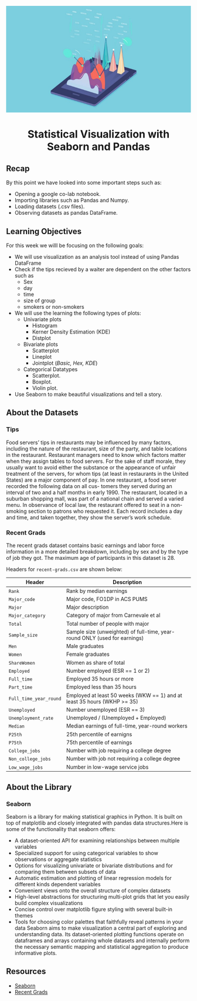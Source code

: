 <p align="center">
<img src="assets/statistical-visualization-readme.png">
</p>

# <div align="center">Statistical Visualization with Seaborn and Pandas</div>

## Recap
By this point we have looked into some important steps such as:
- Opening a google co-lab notebook.
- Importing libraries such as Pandas and Numpy.
- Loading datasets (.csv files).
- Observing datasets as pandas DataFrame.

## Learning Objectives
For this week we willl be focusing on the following goals:
- We will use visualization as an analysis tool instead of using Pandas DataFrame 
- Check if the tips recieved by a waiter are dependent on the other factors such as
    - Sex
    - day
    - time
    - size of group
    - smokers or non-smokers
- We will use the learning the following types of plots:
    - Univariate plots
        - Histogram
        - Kerner Density Estimation (KDE)
        - Distplot
    - Bivariate plots
        - Scatterplot
        - Lineplot
        - Jointplot (*Basic, Hex, KDE*)
    - Categorical Datatypes
        - Scatterplot.
        - Boxplot.
        - Violin plot.
- Use Seaborn to make beautiful visualizations and tell a story.


## About the Datasets
### Tips
Food servers’ tips in restaurants may be influenced by many
factors, including the nature of the restaurant, size of the party, and table
locations in the restaurant. Restaurant managers need to know which factors
matter when they assign tables to food servers. For the sake of staff morale,
they usually want to avoid either the substance or the appearance of unfair
treatment of the servers, for whom tips (at least in restaurants in the United
States) are a major component of pay.
In one restaurant, a food server recorded the following data on all cus-
tomers they served during an interval of two and a half months in early 1990.
The restaurant, located in a suburban shopping mall, was part of a national
chain and served a varied menu. In observance of local law, the restaurant
offered to seat in a non-smoking section to patrons who requested it. Each
record includes a day and time, and taken together, they show the server’s
work schedule.

### Recent Grads
The recent grads dataset contains basic earnings and labor force information in a more detailed breakdown, including by sex and by the type of job they got. The maximum age of participants in this dataset is 28.

Headers for `recent-grads.csv` are shown below:

Header | Description
---|---------
`Rank` | Rank by median earnings
`Major_code` | Major code, FO1DP in ACS PUMS
`Major` | Major description
`Major_category` | Category of major from Carnevale et al
`Total` | Total number of people with major
`Sample_size` | Sample size (unweighted) of full-time, year-round ONLY (used for earnings)
`Men` | Male graduates
`Women` | Female graduates
`ShareWomen` | Women as share of total
`Employed` | Number employed (ESR == 1 or 2)
`Full_time` | Employed 35 hours or more
`Part_time` | Employed less than 35 hours
`Full_time_year_round` | Employed at least 50 weeks (WKW == 1) and at least 35 hours (WKHP >= 35)
`Unemployed` | Number unemployed (ESR == 3)
`Unemployment_rate` | Unemployed / (Unemployed + Employed)
`Median` | Median earnings of full-time, year-round workers
`P25th` | 25th percentile of earnigns
`P75th` | 75th percentile of earnings
`College_jobs` | Number with job requiring a college degree
`Non_college_jobs` | Number with job not requiring a college degree
`Low_wage_jobs` | Number in low-wage service jobs

## About the Library
### Seaborn
Seaborn is a library for making statistical graphics in Python. It is built on top of matplotlib and closely integrated with pandas data structures.Here is some of the functionality that seaborn offers:

- A dataset-oriented API for examining relationships between multiple variables
- Specialized support for using categorical variables to show observations or aggregate statistics
- Options for visualizing univariate or bivariate distributions and for comparing them between subsets of data
- Automatic estimation and plotting of linear regression models for different kinds dependent variables
- Convenient views onto the overall structure of complex datasets
- High-level abstractions for structuring multi-plot grids that let you easily build complex visualizations
- Concise control over matplotlib figure styling with several built-in themes
- Tools for choosing color palettes that faithfully reveal patterns in your data
Seaborn aims to make visualization a central part of exploring and understanding data. Its dataset-oriented plotting functions operate on dataframes and arrays containing whole datasets and internally perform the necessary semantic mapping and statistical aggregation to produce informative plots.

## Resources
- [Seaborn](https://seaborn.pydata.org/)
- [Recent Grads](http://www.census.gov/programs-surveys/acs/data/pums.html)


